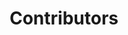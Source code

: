 ---
title: Contributors
# Bios Reference https://docs.google.com/document/d/1nShgv3tFabyAbDXa1ylSSt0Tw4ucjW55cYVgEIMP5tk/edit?usp=sharing 
# check 
layout: contributors
team_list: 
  - Admewns and Senior Staff
  - Bot Wranglers
  - Content Editors
  - Discord Community Ambassadors
  - Discord Mods
  - Fundraising
  - Graphic Designers
  - Merch Wranglers
  - Podcast Team
  - Producers and Stage Managers
  - Social Media Team
  - Solidarity Team
  - Twitch Mods
  - Youtube Mods
  - Web Developers
staff:
  - name: GenderMeowster 
    website: https://linktr.ee/GenderMeowster
    picture: gendermeowster_small.png
    pronouns: they/them
    aka: MeowsterThemself
    bio: is a white, nonbinary, trans masc, disabled, AuDHD content creator and the instigator of GenderMeowster  community , Genderful  Podcast , and Gender Federation  stream team.
  - name: Kaemsi
    website: https://kaemsi.carrd.co
    pronouns: she/her
  - name: hexagonelle]
    website: https://twitch.tv/hexagonelle
    pronouns: they>she
  - name: Muiramme]
    website: https://www.twitch.tv/Muiramme
    pronouns: she/they
  - name: Ray_of_Swords]
    website: https://rayofswords.carrd.co
    pronouns: it/they
  - name: elle]
    website: https://twitter.com/vantiss
    pronouns: she/her
  - name: elle]
    website: https://twitter.com/vantiss
    pronouns: she/her
  - name: BurnsBothEnds
    website: https://burnsbothends.tumblr.com
    pronouns: she/her
    bio: When I'm not raging at the world, I'm talking about the many books I'm reading, my thoughts on social systems, sharing things I think you'll like, or taking selfies because the world can't grind me down. Personal causes... ableism, fatphobia, queer shit, more.
  - name: Alexis Vandom
    websites: 
      - https://twitter.com/VandomVA
      - https://www.alexisvandom.com
      - https://vandomvoiceacademy.com/
    pronouns: she/her
    bio: is a transgender professional voice actress, director, producer, and casting assistant whose credits include smash-hit indie animated series Lackadaisy, trans sci-fi saga Stardust, and animated webcomic adaptation Rain The Animated Series. Alexis also serves as a trans/NB vocal coach through her business, Vandom Voice Academy. 
    Websites: 
      - https://www.alexisvandom.com/ 
      - https://vandomvoiceacademy.com/
  - name: Auggy / Mrs. Gendered
    websites: https://www.mrsgendered.com
    pronouns:
    bio: is a disabled queer free-lance illustrator based in Tx. They seek to create safe places for LGBTQ+ folks to enjoy art and experience healthy community.
  - name: CyBearPunkboy
    websites: https://www.twitch.tv/cybearpunkboy   
    pronouns: he/him, cis  
    bio: is your friendly neighborhood himbo bear, here to help out in any way possible!
  - name: DJNrrd
    websites: https://linktr.ee/DJNrrd
    pronouns: He/Him or E/Fe in Welsh
    bio: is a white, aromantic, probably neurospicy general nrrd.  Looking after technical infrastructure for the community,  DJ also streams point & click and puzzle games on Twitch.
  - name: elle
    website: https://social.treehouse.systems/@vantiss/
    pronouns: she/her
  - name: CaraMia
    website: https://thewitchystuff.blogspot.com/p/links.html
    pronouns: they/she
    bio: has been a content creator since 2008, and online community organizer and informal spiritual educator since 2009. They didn't realize any of those things until later, and got more formal with them over the years. Also known as cutewitch772 most places on the internet, they are a queer, vegan, anti-racist, intersectional feminist, neurodiverse, Pagan Witch, and likely to speak about any of those topics. Cara holds a degree in Theatre Arts, and having worked and played both onstage and behind the scenes, finds those lessons being present everywhere she goes.
  - name: FreeRangeMegs
    website: https://twitch.tv/freerangemegs
    pronouns: she/they/xe  
    bio: is a meme-loving, software-developing, music-writing, trans, pan, polyam, mess from outer space.
  - name: gothicpluto /    
    website: https://gothicpluto.carrd.co
    pronouns: she/star
    bio: is a cozy, queer, and disabled content creator with a passion for social justice, and an affinity for farming simulators. Star is a member of the disabled content creators collective and aims to create a cozy safer space for marginalized folks on twitch!
  - name: harleycryptid
    website: https://lnk.bio/harlecryptid
    pronouns: he/they
    bio: is a 32 yo queer, disabled, polyam parent. Amateur artist, hobbyist photographer, part-time cosplayer, streamer  all console, rarely PC .
  - name: hexagonelle     
    website: https://www.twitch.tv/hexagonelle
    pronouns: rune>they>she
    bio: is your local demonic physics witch, and nonbinary, transfem, and acespec to boot! Catch them at twitch.tv/hexagonelle
  - name: jylietmaddy   
    website: https://www.twitch.tv/jylietmaddy
    pronouns: they 
    bio: are weirdos, geeks, and freaks.
  - name: Juice https://linktr.ee/juicetex   he/she/any neopronouns  helps mod Twitch and Discord, plus he is the producer, stage manager, and guest wrangler for Genderful. Xe streams a variety of content on a random schedule at https://www.twitch.tv/juice_tex
    website: 
    pronouns: 
    bio: 
  - name: Kaemsi      
    website: https://kaemsi.carrd.co
    pronouns: she/her
    bio: "is a South African indian woman working on her Psychology degree, and works freelance as a Diversity, Equity & Inclusion Consultant. She also is mostly known around the internet as a variety streamer on Twitch. Lover of laughs with liberal spice, her spaces also firmly uphold the belief that #DiversityIsGlorious!"
  - name: Kami Anya      
    website: http://twitch.tv/kamianya
    pronouns: they/them
    bio: Kamianya is a nonbinary, queer, neurodivergent, disabled, Jewish academic and streamer. Streaming wise, they love indie games, and academically their focus is linguistic anthropology focused on gender.
  - name: nicreative 
    website: 
    pronouns: 
    bio: 
  - name: nassattack    
    website: 
    pronouns: she/her
    bio: is a queer trans content creator and ne'er do well.
  - name: Muiramme
    website: https://www.twitch.tv/Muiramme
    pronouns: she/they
    bio: does a bunch of supportive admin things for Meowster and very occasionally streams their own things.
  - name: Lexington      is a gender-enigmatic artistic entity, and our Team Lead for Content Editors and Graphic Designers. His main projects are the graphics supply for social media and the final editing of the Genderful Podcast.
    website: https://transgriffin.com
    pronouns: he/they
    bio: 
  - name: transguyenergy     
    website: linktr.ee/transguyenergy
    pronouns: he/him
    bio: is a bisexual, latine and neurodivergent trans man who enjoys making queer community, content creation, and eating snacks while supporting his friends on Twitch.
  - name: TransCapybara     
    website: https://www.twitch.tv/transcapybara
    pronouns: she/her
    bio: is GenderMeowster's wife. She writes software by day and cooks delicious food at night. She'll sometimes come on stream to read from a book or to make funny noises.
  - name: Lexington
    website: https://transgriffin.com
    pronouns: he/they
    bio: is a gender-enigmatic artistic entity, and our Team Lead for Content Editors and Graphic Designers. His main projects are the graphics supply for social media and the final editing of the Genderful Podcast.
  - name: Tazigo, or Tazi   
    website: 
    pronouns: she/her
    bio: is a prolific twitch mod and teacher of tiny humans. Unfortunately they keep growing, and she feels older and shorter every day.
  - name: SunflaresSpace      
    website: https://www.twitch.tv/SunflaresSpace
    pronouns: she/her
    bio: is a psychology student, crafter-of-all-trades and ascribes to aggressive positivity towards herself and her friends. Often this leads to tangents about selfcare on her streams, to her friends' amusement.
  - name: trashcanwolves
    pronouns: is/are
  - name: WillowMist      
    website: https://twitch.com/willowmist23
    pronouns: she/her
    bio: is an aging trans woman she/her  who only found herself a few years ago. She loves board games and LEGO sets, and loves spending time with the community.
  - name: Sunberry   
    website: https://sunberrystudios.carrd.co
    pronouns: she/they
    bio: is a graphic designer, video editor, and content creator celebrating authentic joy and passion projects for folks all over the world.
  - name: StamKunst
    website: https://stamkunst.carrd.co/
    pronouns: they/them
    bio: is a nonbinary, cozy arts and crafts streamer, who's not rude, just Dutch! They strongly value kindness, making people laugh, and love using their creative abilities for a good cause.
  - name: Rosa_Ylva      
    website: https://twitch.tv/rosa_ylva
    pronouns: she/her
    bio: is a LGBTQIA+ activist from Australia. She is involved in many different LGBTQIA+ projects, including being the owner of the Aegis Security System.
  - name: Ray_of_Swords      
    website: https://rayofswords.carrd.co
    pronouns: it/they
    bio: is the multi-mod with a passion for collecting virtual swords, so much so that it now owns a real sword too! They also have many hobbies, including streaming on their own channel and sometimes it joins Meowster on stream to play cute cozy games.
---